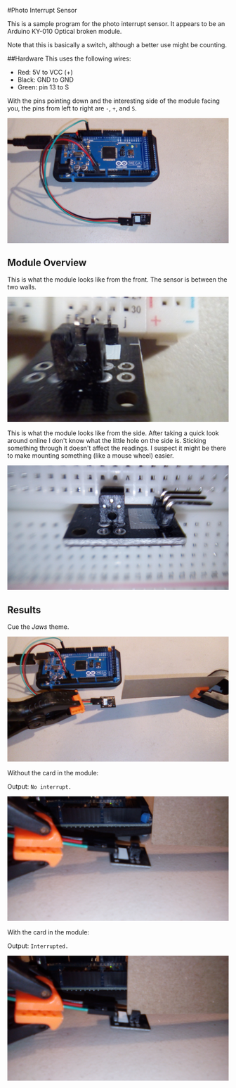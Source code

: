 #Photo Interrupt Sensor

This is a sample program for the photo interrupt sensor. It appears to be an Arduino KY-010 Optical broken module.

Note that this is basically a switch, although a better use might be counting.




##Hardware
This uses the following wires:
- Red: 5V to VCC (+)
- Black: GND to GND
- Green: pin 13 to S

With the pins pointing down and the interesting side of the module facing you, the pins from left to right are `-`, `+`, and `S`.

![wiring](pictures/wiring.jpg)



## Module Overview

This is what the module looks like from the front. The sensor is between the two walls.

![front](pictures/front.jpg)



This is what the module looks like from the side. After taking a quick look around online I don't know what the little hole on the side is. Sticking something through it doesn't affect the readings. I suspect it might be there to make mounting something (like a mouse wheel) easier.

![side](pictures/side.jpg)



## Results

Cue the *Jaws* theme.

![jaws](pictures/jaws.jpg)



Without the card in the module:

Output: `No interrupt.`

![no-interrupt](pictures/no-interrupt.jpg)



With the card in the module:

Output: `Interrupted.`

![interrupt](pictures/interrupt.jpg)